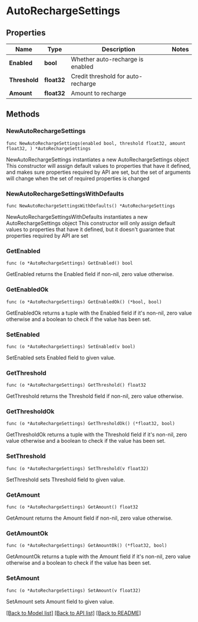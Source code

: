 # AutoRechargeSettings

## Properties

Name | Type | Description | Notes
------------ | ------------- | ------------- | -------------
**Enabled** | **bool** | Whether auto-recharge is enabled | 
**Threshold** | **float32** | Credit threshold for auto-recharge | 
**Amount** | **float32** | Amount to recharge | 

## Methods

### NewAutoRechargeSettings

`func NewAutoRechargeSettings(enabled bool, threshold float32, amount float32, ) *AutoRechargeSettings`

NewAutoRechargeSettings instantiates a new AutoRechargeSettings object
This constructor will assign default values to properties that have it defined,
and makes sure properties required by API are set, but the set of arguments
will change when the set of required properties is changed

### NewAutoRechargeSettingsWithDefaults

`func NewAutoRechargeSettingsWithDefaults() *AutoRechargeSettings`

NewAutoRechargeSettingsWithDefaults instantiates a new AutoRechargeSettings object
This constructor will only assign default values to properties that have it defined,
but it doesn't guarantee that properties required by API are set

### GetEnabled

`func (o *AutoRechargeSettings) GetEnabled() bool`

GetEnabled returns the Enabled field if non-nil, zero value otherwise.

### GetEnabledOk

`func (o *AutoRechargeSettings) GetEnabledOk() (*bool, bool)`

GetEnabledOk returns a tuple with the Enabled field if it's non-nil, zero value otherwise
and a boolean to check if the value has been set.

### SetEnabled

`func (o *AutoRechargeSettings) SetEnabled(v bool)`

SetEnabled sets Enabled field to given value.


### GetThreshold

`func (o *AutoRechargeSettings) GetThreshold() float32`

GetThreshold returns the Threshold field if non-nil, zero value otherwise.

### GetThresholdOk

`func (o *AutoRechargeSettings) GetThresholdOk() (*float32, bool)`

GetThresholdOk returns a tuple with the Threshold field if it's non-nil, zero value otherwise
and a boolean to check if the value has been set.

### SetThreshold

`func (o *AutoRechargeSettings) SetThreshold(v float32)`

SetThreshold sets Threshold field to given value.


### GetAmount

`func (o *AutoRechargeSettings) GetAmount() float32`

GetAmount returns the Amount field if non-nil, zero value otherwise.

### GetAmountOk

`func (o *AutoRechargeSettings) GetAmountOk() (*float32, bool)`

GetAmountOk returns a tuple with the Amount field if it's non-nil, zero value otherwise
and a boolean to check if the value has been set.

### SetAmount

`func (o *AutoRechargeSettings) SetAmount(v float32)`

SetAmount sets Amount field to given value.



[[Back to Model list]](../README.md#documentation-for-models) [[Back to API list]](../README.md#documentation-for-api-endpoints) [[Back to README]](../README.md)



